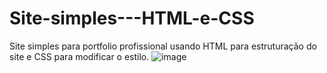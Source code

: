 # Site-simples---HTML-e-CSS
Site simples para portfolio profissional usando HTML para estruturação do site e CSS para modificar o estilo.
![image](https://user-images.githubusercontent.com/99374140/220222866-035c10a4-0621-46be-a45c-1795dc7879d8.png)

